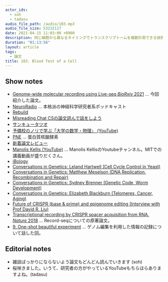 ```yaml
---
actor_ids:
  - soh
  - tadasu
audio_file_path: /audio/103.mp3
audio_file_size: 53232117
date: 2021-04-15 11:03:00 +0900
description: 同じ細胞から異なるタイミングでトランスクリプトームを複数計測できる技術Live-seqの原著論文を読みました。
duration: "01:13:56"
layout: article
tags:
  - 論文
title: 103. Blood Test of a Cell
---
```


## Show notes
- [Genome-wide molecular recording using Live-seq _BioRxiv_ 2021](https://www.biorxiv.org/content/10.1101/2021.03.24.436752v1) ... 今回紹介した論文。
- [NeuroRadio](https://neuroradio.tokyo/) ... 本格派の神経科学研究者系ポッドキャスト
- [Rebuild](https://rebuild.fm/)
- [Misreading Chat CSの論文読んで話をしよう](https://misreading.chat/)
- [サンキュータツオ](https://ja.wikipedia.org/wiki/%E3%82%B5%E3%83%B3%E3%82%AD%E3%83%A5%E3%83%BC%E3%82%BF%E3%83%84%E3%82%AA)
- [予備校のノリで学ぶ「大学の数学・物理」 (YouTube)](https://www.youtube.com/channel/UCqmWJJolqAgjIdLqK3zD1QQ)
- [PNE](https://ci.nii.ac.jp/ncid/AN00140437) ... 蛋白質核酸酵素
- [新着論文レビュー](https://first.lifesciencedb.jp/)
- [Manolis Kellis (YouTube)](https://www.youtube.com/channel/UCkKlJ5LHrE3C7fgbnPA5DGA) ... Manolis KellisのYoutubeチャンネル。MITでの講義動画が盛りだくさん。
- [iBology](https://www.ibiology.org/)
- [Conversations in Genetics: Leland Hartwell (Cell Cycle Control in Yeast)](https://www.youtube.com/watch?v=4okAtR2Gwa4)
- [Conversations in Genetics: Matthew Meselson (DNA Replication, Recombination and Repair)](https://www.youtube.com/watch?v=M3ydkf1ihHQ)
- [Conversations in Genetics: Sydney Brenner (Genetic Code, Worm Development)](https://www.youtube.com/watch?v=h7hVqTvwfm4)
- [Conversations in Genetics: Elizabeth Blackburn (Telomeres, Cancer, Aging)](https://www.youtube.com/watch?v=3kgZCtdmgoQ)
- [Future of CRISPR (base & prime) and epigenome editing (Interview with Prof David R. Liu)](https://www.youtube.com/watch?v=ml1svbRo7Lg)
- [Transcriptional recording by CRISPR spacer acquisition from RNA. _Nature_ 2018](https://www.nature.com/articles/s41586-018-0569-1) ... Record-seqについての原著論文。
- [9. One-shot beautiful experiment](https://researchat.fm/episode/9) ... ゲノム編集を利用した情報の記録について話した回。

## Editorial notes
- 雑談ばっかりにならないよう論文もどんどん読んでいきます (soh)
- 桜咲きました。いうて、研究者の方がやっているYouTubeもちらほらありますよね。(tadasu)

